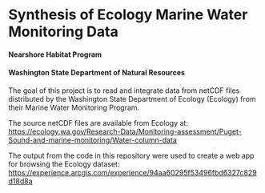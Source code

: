 # Synthesis of Ecology Marine Water Monitoring Data #
#### Nearshore Habitat Program ####
#### Washington State Department of Natural Resources ####

The goal of this project is to read and integrate data from netCDF files 
distributed by the Washington State Department of Ecology (Ecology) from 
their Marine Water Monitoring Program.

The source netCDF files are available from Ecology at: 
https://ecology.wa.gov/Research-Data/Monitoring-assessment/Puget-Sound-and-marine-monitoring/Water-column-data

The output from the code in this repository were used to create a web app for 
browsing the Ecology dataset:  
https://experience.arcgis.com/experience/94aa60295f53496fbd6327c829d18d8a

